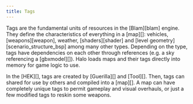 ```yaml
---
title: Tags
---
```


Tags are the fundamental units of resources in the [Blam][blam] engine. They define the characteristics of everything in a [map][]: vehicles, [weapons][weapon], weather, [shaders][shader] and [level geometry][scenario_structure_bsp] among many other types. Depending on the type, tags have dependencies on each other through references (e.g. a sky referencing a [gbxmodel][]). Halo loads maps and their tags directly into memory for game logic to use.

In the [HEK][], tags are created by [Guerilla][] and [Tool][]. Then, tags can shared for use by others and compiled into a [map][]. A map can have completely unique tags to permit gameplay and visual overhauls, or just a few modified tags to reskin some weapons.

